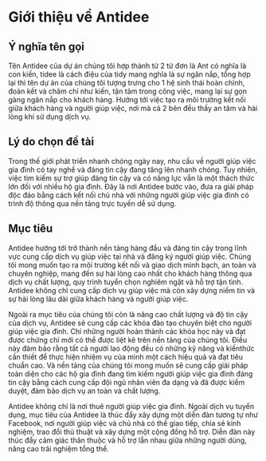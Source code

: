 # Giới thiệu về Antidee
## Ý nghĩa tên gọi
Tên Antidee của dự án chúng tôi hợp thành từ 2 từ đơn là Ant có nghĩa là con kiến, tidee là cách điệu của tidy mang nghĩa là sự ngăn nắp, tổng hợp lại thì tên dự án của chúng tôi tượng trưng cho 1 hệ sinh thái hoàn chỉnh, đoàn kết và chăm chỉ như kiến, tận tâm trong công việc, mang lại sự gọn gàng ngăn nắp cho khách hàng. Hướng tới việc tạo ra môi trường kết nối giữa khách hàng và người giúp việc, nơi mà cả 2 bên đều thấy an tâm và hài lòng khi sử dụng dịch vụ.

## Lý do chọn đề tài
Trong thế giới phát triển nhanh chóng ngày nay, nhu cầu về người giúp việc gia đình có tay nghề và đáng tin cậy đang tăng lên nhanh chóng. Tuy nhiên, việc tìm kiếm sự trợ giúp đáng tin cậy và có năng lực vẫn là một thách thức lớn đối với nhiều hộ gia đình. Đây là nơi Antidee bước vào, đưa ra giải pháp độc đáo bằng cách kết nối chủ nhà với những người giúp việc gia đình có trình độ thông qua nền tảng trực tuyến dễ sử dụng.

## Mục tiêu
Antidee hướng tới trở thành nền tảng hàng đầu và đáng tin cậy trong lĩnh vực cung cấp dịch vụ giúp việc tại nhà và đăng ký người giúp việc. Chúng tôi mong muốn tạo ra môi trường kết nối và giao dịch minh bạch, an toàn và chuyên nghiệp, mang đến sự hài lòng cao nhất cho khách hàng thông qua dịch vụ chất lượng, quy trình tuyển chọn nghiêm ngặt và hỗ trợ tận tình. Antidee không chỉ cung cấp dịch vụ giúp việc mà còn xây dựng niềm tin và sự hài lòng lâu dài giữa khách hàng và người giúp việc.

Ngoài ra mục tiêu của chúng tôi còn là nâng cao chất lượng và độ tin cậy của dịch vụ, Antidee sẽ cung cấp các khóa đào tạo chuyên biệt cho người giúp việc gia đình. Chỉ những người hoàn thành các khóa học này và đạt được chứng chỉ mới có thể được liệt kê trên nền tảng của chúng tôi. Điều này đảm bảo rằng tất cả người lao động đều có những kỹ năng và kiến ​​thức cần thiết để thực hiện nhiệm vụ của mình một cách hiệu quả và đạt tiêu chuẩn cao. Và nền tảng của chúng tôi mong muốn sẽ cung cấp giải pháp toàn diện cho các hộ gia đình đang tìm kiếm người giúp việc gia đình đáng tin cậy bằng cách cung cấp đội ngũ nhân viên đa dạng và đã được kiểm duyệt, đảm bảo dịch vụ an toàn và chất lượng.

Antidee không chỉ là nơi thuê người giúp việc gia đình. Ngoài dịch vụ tuyển dụng, mục tiêu của Antidee là thúc đẩy xây dựng một diễn đàn tương tự như Facebook, nơi người giúp việc và chủ nhà có thể giao tiếp, chia sẻ kinh nghiệm, trao đổi thủ thuật và xây dựng một cộng đồng hỗ trợ. Diễn đàn này thúc đẩy cảm giác thân thuộc và hỗ trợ lẫn nhau giữa những người dùng, nâng cao trải nghiệm tổng thể.

